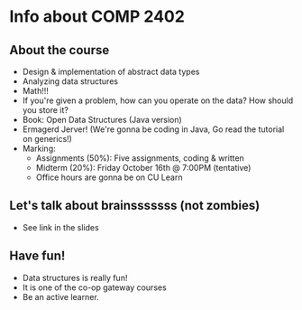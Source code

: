 # Info about COMP 2402

## About the course
* Design & implementation of abstract data types
* Analyzing data structures
* Math!!!
* If you're given a problem, how can you operate on the data? How should you
  store it?
* Book: Open Data Structures (Java version)
* Ermagerd Jerver! (We're gonna be coding in Java, Go read the tutorial on generics!)
* Marking:
  * Assignments (50%): Five assignments, coding & written
  * Midterm (20%): Friday October 16th @ 7:00PM (tentative)
  * Office hours are gonna be on CU Learn

## Let's talk about brainsssssss (not zombies)
* See link in the slides

## Have fun!
* Data structures is really fun!
* It is one of the co-op gateway courses
* Be an active learner.
